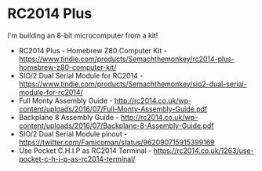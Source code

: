# RC2014 Plus

I'm building an 8-bit microcomputer from a kit!

* RC2014 Plus - Homebrew Z80 Computer Kit - https://www.tindie.com/products/Semachthemonkey/rc2014-plus-homebrew-z80-computer-kit/
* SIO/2 Dual Serial Module for RC2014 - https://www.tindie.com/products/Semachthemonkey/sio2-dual-serial-module-for-rc2014/
* Full Monty Assembly Guide - http://rc2014.co.uk/wp-content/uploads/2016/07/Full-Monty-Assembly-Guide.pdf
* Backplane 8 Assembly Guide - http://rc2014.co.uk/wp-content/uploads/2016/07/Backplane-8-Assembly-Guide.pdf
* SIO/2 Dual Serial Module pinout - https://twitter.com/Famicoman/status/962090715915399169
* Use Pocket C.H.I.P as RC2014 Terminal - https://rc2014.co.uk/1263/use-pocket-c-h-i-p-as-rc2014-terminal/